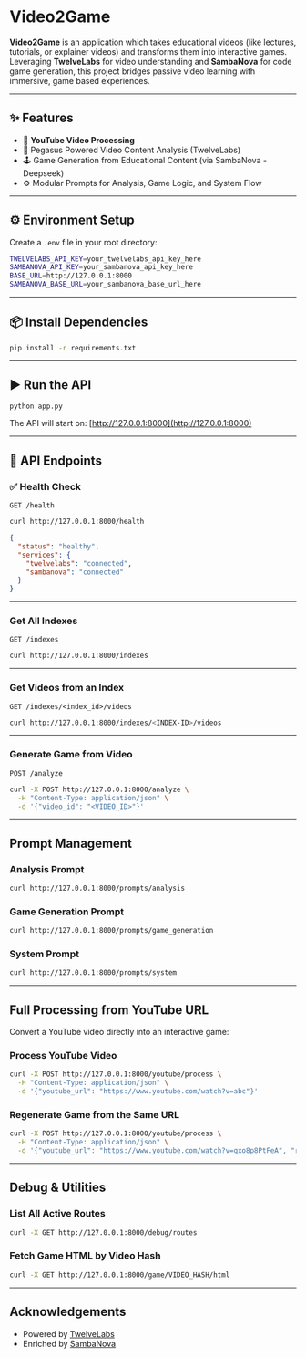 

# Video2Game

**Video2Game** is an application which takes educational videos (like lectures, tutorials, or explainer videos) and transforms them into interactive games. Leveraging **TwelveLabs** for video understanding and **SambaNova** for code game generation, this project bridges passive video learning with immersive, game based experiences.


---

## ✨ Features

* 🎥 **YouTube Video Processing**
* 🧠 Pegasus Powered Video Content Analysis (TwelveLabs)
* 🕹️ Game Generation from Educational Content (via SambaNova - Deepseek)
* ⚙️ Modular Prompts for Analysis, Game Logic, and System Flow


---

## ⚙️ Environment Setup

Create a `.env` file in your root directory:

```bash
TWELVELABS_API_KEY=your_twelvelabs_api_key_here
SAMBANOVA_API_KEY=your_sambanova_api_key_here
BASE_URL=http://127.0.0.1:8000
SAMBANOVA_BASE_URL=your_sambanova_base_url_here
```

---

## 📦 Install Dependencies

```bash
pip install -r requirements.txt
```

---

## ▶️ Run the API

```bash
python app.py
```

The API will start on: [http://127.0.0.1:8000](http://127.0.0.1:8000)

---

## 🔌 API Endpoints

### ✅ Health Check

`GET /health`

```bash
curl http://127.0.0.1:8000/health
```

```json
{
  "status": "healthy",
  "services": {
    "twelvelabs": "connected",
    "sambanova": "connected"
  }
}
```

---

### Get All Indexes

`GET /indexes`

```bash
curl http://127.0.0.1:8000/indexes
```

---

### Get Videos from an Index

`GET /indexes/<index_id>/videos`

```bash
curl http://127.0.0.1:8000/indexes/<INDEX-ID>/videos
```

---

### Generate Game from Video

`POST /analyze`

```bash
curl -X POST http://127.0.0.1:8000/analyze \
  -H "Content-Type: application/json" \
  -d '{"video_id": "<VIDEO_ID>"}'
```

---

## Prompt Management

### Analysis Prompt

```bash
curl http://127.0.0.1:8000/prompts/analysis
```

### Game Generation Prompt

```bash
curl http://127.0.0.1:8000/prompts/game_generation
```

### System Prompt

```bash
curl http://127.0.0.1:8000/prompts/system
```

---

## Full Processing from YouTube URL

Convert a YouTube video directly into an interactive game:

### Process YouTube Video

```bash
curl -X POST http://127.0.0.1:8000/youtube/process \
  -H "Content-Type: application/json" \
  -d '{"youtube_url": "https://www.youtube.com/watch?v=abc"}'
```

### Regenerate Game from the Same URL

```bash
curl -X POST http://127.0.0.1:8000/youtube/process \
  -H "Content-Type: application/json" \
  -d '{"youtube_url": "https://www.youtube.com/watch?v=qxo8p8PtFeA", "regenerate": true}'
```

---

## Debug & Utilities

### List All Active Routes

```bash
curl -X GET http://127.0.0.1:8000/debug/routes
```

### Fetch Game HTML by Video Hash

```bash
curl -X GET http://127.0.0.1:8000/game/VIDEO_HASH/html
```

---


## Acknowledgements

* Powered by [TwelveLabs](https://www.twelvelabs.io)
* Enriched by [SambaNova](https://sambanova.ai)
